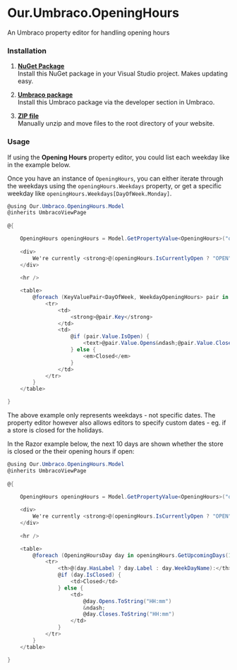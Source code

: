# Our.Umbraco.OpeningHours
An Umbraco property editor for handling opening hours

### Installation

1. [**NuGet Package**][NuGetPackageUrl]  
Install this NuGet package in your Visual Studio project. Makes updating easy.

2. [**Umbraco package**][UmbracoPackageUrl]  
Install this Umbraco package via the developer section in Umbraco.

3. [**ZIP file**][GitHubReleaseUrl]  
Manually unzip and move files to the root directory of your website.

### Usage

If using the **Opening Hours** property editor, you could list each weekday like in the example below.

Once you have an instance of `OpeningHours`, you can either iterate through the weekdays using the `openingHours.Weekdays` property, or get a specific weekday like `openingHours.Weekdays[DayOfWeek.Monday]`.

```C#
@using Our.Umbraco.OpeningHours.Model
@inherits UmbracoViewPage
              
@{

    OpeningHours openingHours = Model.GetPropertyValue<OpeningHours>("openingHours");
    
    <div>
        We're currently <strong>@(openingHours.IsCurrentlyOpen ? "OPEN" : "CLOSED")</strong>
    </div>
    
    <hr />

    <table>
        @foreach (KeyValuePair<DayOfWeek, WeekdayOpeningHours> pair in openingHours.Weekdays) {
            <tr>
                <td>
                    <strong>@pair.Key</strong>
                </td>
                <td>
                    @if (pair.Value.IsOpen) {
                        <text>@pair.Value.Opens&ndash;@pair.Value.Closes</text>
                    } else {
                        <em>Closed</em>
                    }
                </td>
            </tr>
        }
    </table>

}
```

The above example only represents weekdays - not specific dates. The property editor however also allows editors to specify custom dates - eg. if a store is closed for the holidays.

In the Razor example below, the next 10 days are shown whether the store is closed or the their opening hours if open:

```C#
@using Our.Umbraco.OpeningHours.Model
@inherits UmbracoViewPage
              
@{

    OpeningHours openingHours = Model.GetPropertyValue<OpeningHours>("openingHours");
    
    <div>
        We're currently <strong>@(openingHours.IsCurrentlyOpen ? "OPEN" : "CLOSED")</strong>
    </div>
    
    <hr />

    <table>
        @foreach (OpeningHoursDay day in openingHours.GetUpcomingDays(10)) {
            <tr>
                <th>@(day.HasLabel ? day.Label : day.WeekDayName):</th>
                @if (day.IsClosed) {
                    <td>Closed</td>
                } else {
                    <td>
                        @day.Opens.ToString("HH:mm")
                        &ndash;
                        @day.Closes.ToString("HH:mm")
                    </td>
                }
            </tr>
        }
    </table>

}
```



[NuGetPackageUrl]: https://www.nuget.org/packages/Our.Umbraco.OpeningHours/1.0.0-beta1
[UmbracoPackageUrl]: https://our.umbraco.org/projects/backoffice-extensions/ourumbracoopeninghours/
[GitHubReleaseUrl]: https://github.com/bomortensen/Our.Umbraco.OpeningHours/releases/tag/v1.0.0-beta1
